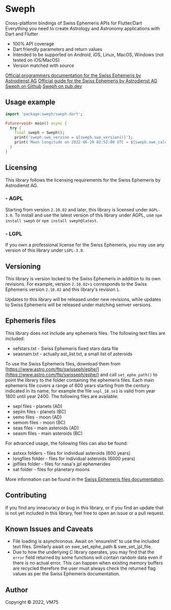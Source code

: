 # Sweph

Cross-platform bindings of Swiss Ephemeris APIs for Flutter/Dart
Everything you need to create Astrology and Astronomy applications with Dart and Flutter

* 100% API coverage
* Dart friendly parameters and return values
* Intended to be supported on Android, iOS, Linux, MacOS, Windows (not tested on iOS/MacOS)
* Version matched with source

[Official programmers documentation for the Swiss Ephemeris by Astrodienst AG](https://www.astro.com/swisseph/swephprg.htm)
[Official guide for the Swiss Ephemeris by Astrodienst AG](https://www.astro.com/ftp/swisseph/doc/swisseph.htm)
[Sweph on Github](https://github.com/vm75/sweph.dart)
[Sweph on pub.dev](https://pub.dev/packages/sweph)


## Usage example
```dart
import 'package:sweph/sweph.dart';

Future<void> main() async {
  try {
    final sweph = Sweph();
    print('sweph.swe_version = ${sweph.swe_version()}');
    print('Moon longitude on 2022-06-29 02:52:00 UTC = ${sweph.swe_calc_ut(sweph.swe_julday(2022, 6, 29, (2 + 52 / 60), CalendarType.SE_GREG_CAL), HeavenlyBody.SE_MOON, SwephFlag.SEFLG_SWIEPH).longitude}');
  }
}
```

## Licensing

This library follows the licensing requirements for the Swiss Ephemeris by Astrodienst AG.

### - AGPL

Starting from version `2.10.02` and later, this library is licensed under `AGPL-3.0`.
To install and use the latest version of this library under AGPL, use `npm install sweph` or `npm install sweph@latest`.

### - LGPL

If you own a professional license for the Swiss Ephemeris, you may use any version of this library under `LGPL-3.0`.

## Versioning

This library is version locked to the Swiss Ephemeris in addition to its own revisions. For example, version `2.10.02+1` corresponds to the Swiss Ephemeris version `2.10.02` and this library's revision `1`.

Updates to this library will be released under new revisions, while updates to Swiss Ephemeris will be released under matching semver versions.

## Ephemeris files

This library does not include any ephemeris files. The following text files are included:
* sefstars.txt - Swiss Ephemeris fixed stars data file
* seasnam.txt - actually ast_list.txt, a small list of asteroids

To use the Swiss Ephemeris files, download them from [https://www.astro.com/ftp/swisseph/ephe/](https://www.astro.com/ftp/swisseph/ephe/) and call `set_ephe_path()` to point the library to the folder containing the ephemeris files.
Each main ephemeris file covers a range of 600 years starting from the century indicated in its name, for example the file `sepl_18.se1` is valid from year 1800 until year 2400. The following files are available:

* sepl files - planets (AD)
* seplm files - planets (BC)
* semo files - moon (AD)
* semom files - moon (BC)
* seas files - main asteroids (AD)
* seasm files - main asteroids (BC)

For advanced usage, the following files can also be found:

* astxxx folders - files for individual asteroids (600 years)
* longfiles folder - files for individual asteroids (6000 years)
* jplfiles folder - files for nasa's jpl ephemerides
* sat folder - files for planetary moons

More information can be found in the [Swiss Ephemeris files documentation](https://www.astro.com/ftp/swisseph/doc/swisseph.htm#_Toc58931065).

## Contributing

If you find any innacuracy or bug in this library, or if you find an update that is not yet included in this library, feel free to open an issue or a pull request.

## Known Issues and Caveats

* File loading is asynchronous. Await on 'ensureInit' to use the included text files. Similarly await on swe_set_ephe_path & swe_set_jpl_file.
* Due to how the underlying C library operates, you may find that the `error` field returned by some functions will contain random data even if there is no actual error. This can happen when existing memory buffers are recycled therefore the user must always check the returned flag values as per the Swiss Ephemeris documentation.

## Author

Copyright © 2022, VM75